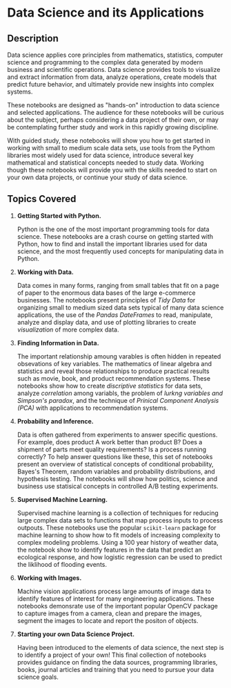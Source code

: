 # Data Science and its Applications

## Description

Data science applies core principles from mathematics, statistics, computer science and programming to the complex data generated by modern business and scientific operations. Data science provides tools to visualize and extract information from data, analyze operations, create models that predict future behavior, and ultimately provide new insights into complex systems. 

These notebooks are designed as "hands-on" introduction to data science and selected applications. The audience for these notebooks will be curious about the subject, perhaps considering a data project of their own, or may be contemplating further study and work in this rapidly growing discipline. 

With guided study, these notebooks will show you how to get started in working with small to medium scale data sets, use tools from the Pythom libraries most widely used for data science, introduce several key mathematical and statistical concepts needed to study data. Working though these notebooks will provide you with the skills needed to start on your own data projects, or continue your study of data science.

## Topics Covered

1. **Getting Started with Python.** 
    
    Python is the one of the most important programming tools for data science. These notebooks are a crash course on getting started with Python, how to find and install the important libraries used for data science, and the most frequently used concepts for manipulating data in Python.

2. **Working with Data.** 

    Data comes in many forms, ranging from small tables that fit on a page of paper to the enormous data bases of the large e-commerce businesses. The notebooks present principles of *Tidy Data* for organizing small to medium sized data sets typical of many data science applications, the use of the *Pandas DateFrames* to read, manipulate, analyze and display data, and use of plotting libraries to create *visualization* of more complex data.

3. **Finding Information in Data.**

    The important relationship amoung varables is often hidden in repeated obsevations of key variables. The mathematics of linear algebra and statistics and reveal those relationships to produce practical results such as movie, book, and product recommendation systems. These notebooks show how to create *discriptive statistics* for data sets, analyze *correlation* among variabls, the problem of *lurkng variables and Simpson's paradox*, and the technique of *Prinical Component Analysis (PCA)* with applications to recommendation systems.

4. **Probability and Inference.**

    Data is often gathered from experiments to answer specific questions. For example, does product A work better than product B? Does a shipment of parts meet quality requirements? Is a process running correctly? To help answer questions like these,  this set of notebooks present an overview of statistical concepts of conditional probability, Bayes's Theorem, random variables and probability distributions, and hypothesis testing. The notebooks will show how politics, science and business use statisical concepts in controlled A/B testing experiments.

5. **Supervised Machine Learning.**

    Supervised machine learning is a collection of techniques for reducing large complex data sets to functions that map process inputs to process outpouts. These notebooks use the popular `scikit-learn` package for machine learning to show how to fit models of increasing complexity to complex modeling problems. Using a 100 year history of weather data, the notebook show to identify features in the data that predict an ecological response, and how logistic regression can be used to predict the liklihood of flooding events.

6. **Working with Images.**

    Machine vision applications process large amounts of image data to identify features of interest for many engineering applications. These notebooks demonsrate use of the important popular OpenCV package to capture images from a camera, clean and prepare the images, segment the images to locate and report the positon of objects.

7. **Starting your own Data Science Project.**

    Having been introduced to the elements of data science, the next step is to identify a project of your own! This final collection of notebooks provides guidance on finding the data sources, programming libraries, books, journal articles and training that you need to pursue your data science goals.
    
 